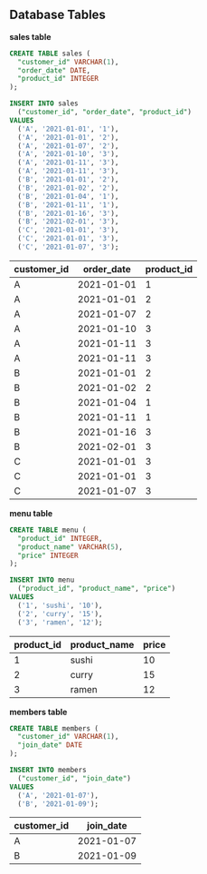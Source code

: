 ## Database Tables

**sales table**
```sql
CREATE TABLE sales (
  "customer_id" VARCHAR(1),
  "order_date" DATE,
  "product_id" INTEGER
);

INSERT INTO sales
  ("customer_id", "order_date", "product_id")
VALUES
  ('A', '2021-01-01', '1'),
  ('A', '2021-01-01', '2'),
  ('A', '2021-01-07', '2'),
  ('A', '2021-01-10', '3'),
  ('A', '2021-01-11', '3'),
  ('A', '2021-01-11', '3'),
  ('B', '2021-01-01', '2'),
  ('B', '2021-01-02', '2'),
  ('B', '2021-01-04', '1'),
  ('B', '2021-01-11', '1'),
  ('B', '2021-01-16', '3'),
  ('B', '2021-02-01', '3'),
  ('C', '2021-01-01', '3'),
  ('C', '2021-01-01', '3'),
  ('C', '2021-01-07', '3');
 ```
| customer_id | order_date | product_id |
|------------ |------------ |----------- |
| A          | 2021-01-01 | 1          |
| A          | 2021-01-01 | 2          |
| A          | 2021-01-07 | 2          |
| A          | 2021-01-10 | 3          |
| A          | 2021-01-11 | 3          |
| A          | 2021-01-11 | 3          |
| B          | 2021-01-01 | 2          |
| B          | 2021-01-02 | 2          |
| B          | 2021-01-04 | 1          |
| B          | 2021-01-11 | 1          |
| B          | 2021-01-16 | 3          |
| B          | 2021-02-01 | 3          |
| C          | 2021-01-01 | 3          |
| C          | 2021-01-01 | 3          |
| C          | 2021-01-07 | 3          |


**menu table**
```sql
CREATE TABLE menu (
  "product_id" INTEGER,
  "product_name" VARCHAR(5),
  "price" INTEGER
);

INSERT INTO menu
  ("product_id", "product_name", "price")
VALUES
  ('1', 'sushi', '10'),
  ('2', 'curry', '15'),
  ('3', 'ramen', '12');
```
| product_id | product_name | price |
|----------- |------------- |------- |
| 1          | sushi        | 10    |
| 2          | curry        | 15    |
| 3          | ramen        | 12    |

**members table**  
```sql
CREATE TABLE members (
  "customer_id" VARCHAR(1),
  "join_date" DATE
);

INSERT INTO members
  ("customer_id", "join_date")
VALUES
  ('A', '2021-01-07'),
  ('B', '2021-01-09');
```
| customer_id | join_date |
|------------ |---------- |
| A           | 2021-01-07 |
| B           | 2021-01-09 |

